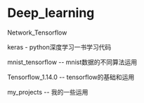 # Deep_learning
Network_Tensorflow

keras  - python深度学习一书学习代码

mnist_tensorflow -- mnist数据的不同算法运用

Tensorflow_1.14.0 -- tensorflow的基础和运用

my_projects -- 我的一些运用
